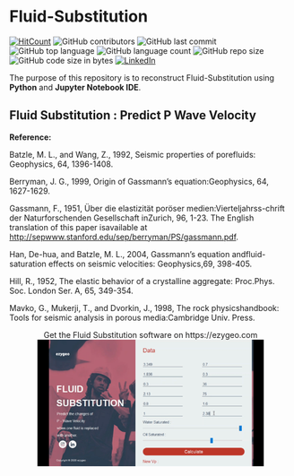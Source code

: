 # Fluid-Substitution
[![HitCount](http://hits.dwyl.com/Fluid-Substitution.svg)](http://hits.dwyl.com/ezygeo-ai/Fluid-Substitution)
![GitHub contributors](https://img.shields.io/github/contributors/ezygeo-ai/Fluid-Substitution)
![GitHub last commit](https://img.shields.io/github/last-commit/ezygeo-ai/Fluid-Substitution)
![GitHub top language](https://img.shields.io/github/languages/top/ezygeo-ai/Fluid-Substitution)
![GitHub language count](https://img.shields.io/github/languages/count/ezygeo-ai/Fluid-Substitution)
![GitHub repo size](https://img.shields.io/github/repo-size/ezygeo-ai/Fluid-Substitution)
![GitHub code size in bytes](https://img.shields.io/github/languages/code-size/ezygeo-ai/Fluid-Substitution)
[![LinkedIn](https://img.shields.io/badge/-LinkedIn-black.svg?style=flat&logo=linkedin&colorB=555)](https://www.linkedin.com/posts/hadyan-pratama-1177b713b_seismic-attribute-3dmodel-activity-6666550290327703552-aZi-)

The purpose of this repository is to reconstruct Fluid-Substitution using **Python** and **Jupyter Notebook IDE**.

## Fluid Substitution : Predict P Wave Velocity

**Reference:**

Batzle,  M.  L.,  and  Wang,  Z.,  1992,  Seismic  properties  of  porefluids: Geophysics, 64, 1396-1408.

Berryman,  J.  G.,  1999,  Origin  of  Gassmann’s  equation:Geophysics, 64, 1627-1629.

Gassmann,  F.,  1951,  Über  die  elastizität  poröser  medien:Vierteljahrss-chrift der Naturforschenden Gesellschaft inZurich, 96, 1-23. The English translation of this paper isavailable  at  http://sepwww.stanford.edu/sep/berryman/PS/gassmann.pdf.

Han, De-hua, and Batzle, M. L., 2004, Gassmann’s equation andfluid-saturation effects on seismic velocities: Geophysics,69, 398-405.

Hill, R., 1952, The elastic behavior of a crystalline aggregate: Proc.Phys. Soc. London Ser. A, 65, 349-354.

Mavko, G., Mukerji, T., and Dvorkin, J., 1998, The rock physicshandbook: Tools for seismic analysis in porous media:Cambridge Univ. Press.

<p align="center"> Get the Fluid Substitution software on https://ezygeo.com
<img src="https://github.com/ezygeo-ai/Fluid-Substitution/blob/master/img/apppreview.gif" width="80%"></p>

